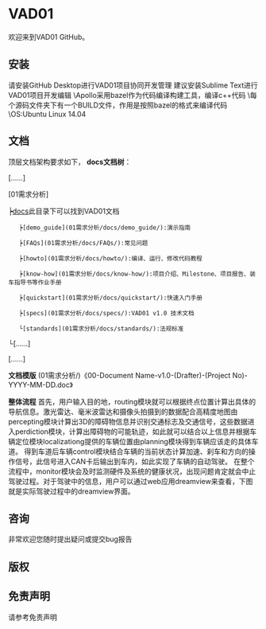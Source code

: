 # VAD01

欢迎来到VAD01 GitHub。

## 安装
请安装GitHub Desktop进行VAD01项目协同开发管理
建议安装Sublime Text进行VAD01项目开发编辑
\\Apollo采用bazel作为代码编译构建工具，编译c++代码
\\每个源码文件夹下有一个BUILD文件，作用是按照bazel的格式来编译代码
\\OS:Ubuntu Linux 14.04

## 文档
顶层文档架构要求如下，
**docs文档树**：

[......]

[01需求分析]

   ┝[docs](01需求分析/docs/)此目录下可以找到VAD01文档

       ┝[demo_guide](01需求分析/docs/demo_guide/):演示指南

       ┝[FAQs](01需求分析/docs/FAQs/):常见问题

       ┝[howto](01需求分析/docs/howto/):编译、运行、修改代码教程

       ┝[know-how](01需求分析/docs/know-how/):项目介绍、Milestone、项目报告、装车指导书等作业手册

       ┝[quickstart](01需求分析/docs/quickstart/):快速入门手册 

       ┝[specs](01需求分析/docs/specs/):VAD01 v1.0 技术文档

       └[standards](01需求分析/docs/standards/):法规标准

   └[......]

[......]

**文档模版**
(01需求分析/)《00-Document Name-v1.0-(Drafter)-(Project No)-YYYY-MM-DD.doc》

**整体流程**
首先，用户输入目的地，routing模块就可以根据终点位置计算出具体的导航信息。激光雷达、毫米波雷达和摄像头拍摄到的数据配合高精度地图由percepting模块计算出3D的障碍物信息并识别交通标志及交通信号，这些数据进入perdiction模块，计算出障碍物的可能轨迹，如此就可以结合以上信息并根据车辆定位模块localizationg提供的车辆位置由planning模块得到车辆应该走的具体车道。
得到车道后车辆control模块结合车辆的当前状态计算加速、刹车和方向的操作信号，此信号进入CAN卡后输出到车内，如此实现了车辆的自动驾驶。
在整个流程中，monitor模块会及时监测硬件及系统的健康状况，出现问题肯定就会中止驾驶过程。对于驾驶中的信息，用户可以通过web应用dreamview来查看，下图就是实际驾驶过程中的dreamview界面。

## 咨询

非常欢迎您随时提出疑问或提交bug报告

## 版权


## 免责声明
请参考免责声明
